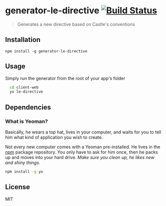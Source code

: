 # generator-le-directive [![Build Status](https://secure.travis-ci.org/castle-dev/generator-le-directive.png?branch=develop)](https://travis-ci.org/castle-dev/generator-le-directive)

> Generates a new directive based on Castle's conventions

## Installation

  `npm install -g generator-le-directive`

## Usage

Simply run the generator from the root of your app's folder

```bash
  cd client-web
  yo le-directive
```

## Dependencies

### What is Yeoman?

Basically, he wears a top hat, lives in your computer, and waits for you to tell him what kind of application you wish to create.

Not every new computer comes with a Yeoman pre-installed. He lives in the [npm](https://npmjs.org) package repository. You only have to ask for him once, then he packs up and moves into your hard drive. *Make sure you clean up, he likes new and shiny things.*

```bash
npm install -g yo
```

## License

MIT
